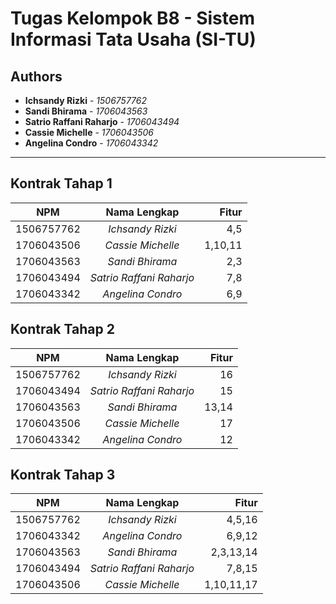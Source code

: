 ﻿# Tugas Kelompok B8 - Sistem Informasi Tata Usaha (SI-TU)
## Authors
* **Ichsandy Rizki** - *1506757762*
* **Sandi Bhirama** - *1706043563*
* **Satrio Raffani Raharjo** - *1706043494*
* **Cassie Michelle** - *1706043506*
* **Angelina Condro** - *1706043342*

---
## Kontrak Tahap 1
| NPM        | Nama Lengkap           | Fitur  |
| ------------- |:-------------:| -----:|
| 1506757762  | *Ichsandy Rizki*    | 4,5   |
| 1706043506  | *Cassie Michelle*  | 1,10,11   |
| 1706043563  | *Sandi Bhirama*   | 2,3   |
| 1706043494  | *Satrio Raffani Raharjo*  | 7,8   |	
| 1706043342  | *Angelina Condro*  | 6,9   |

## Kontrak Tahap 2
| NPM        | Nama Lengkap           | Fitur  |
| ------------- |:-------------:| -----:|
| 1506757762  | *Ichsandy Rizki*    | 16  |  
| 1706043494  | *Satrio Raffani Raharjo*  | 15   |  
| 1706043563  | *Sandi Bhirama*   | 13,14   |
| 1706043506  | *Cassie Michelle*  | 17   |	
| 1706043342  | *Angelina Condro*  | 12   |

## Kontrak Tahap 3
| NPM        | Nama Lengkap           | Fitur  |
| ------------- |:-------------:| -----:|
| 1506757762  | *Ichsandy Rizki*    | 4,5,16   |  
| 1706043342  | *Angelina Condro*  | 6,9,12   |  
| 1706043563  | *Sandi Bhirama*   | 2,3,13,14   |
| 1706043494  | *Satrio Raffani Raharjo*  | 7,8,15   |	
| 1706043506  | *Cassie Michelle*  | 1,10,11,17   |

